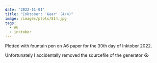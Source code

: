 ```yaml
---
date: "2022-11-01"
title: "Inktober: 'Gear' (4/4)"
image: /images/plots/814.jpg
tags:
  - A6
  - inktober
---
```


Plotted with fountain pen on A6 paper for the 30th day of Inktober 2022.

Unfortunately I accidentally removed the sourcefile of the generator 😭
